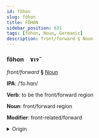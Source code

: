 ```yaml
---
id: fôhon
slug: fôhon
title: FÔHON
sidebar_position: 631
tags: [fôhon, Noun, Germanic]
description: front/forward § Noun
---
```


### fôhon&emsp;<span kind="abugida">ɤıɂ̃</span>

*front/forward* **§** [Noun](../../tags/Noun)

**IPA**: /ˈfo.hɑn/

**Verb**: to be the front/forward region

**Noun**: front/forward region

**Modifier**: front-related/forward

<details>
    <summary>Origin</summary>
    German voran /foˈʁan/<br/>
    <em>Germanic Language Family</em>
</details>